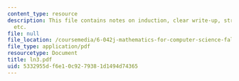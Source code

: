 ```yaml
---
content_type: resource
description: This file contains notes on induction, clear write-up, strong induction
  etc.
file: null
file_location: /coursemedia/6-042j-mathematics-for-computer-science-fall-2005/5332955df6e10c9279381d1494d74365_ln3.pdf
file_type: application/pdf
resourcetype: Document
title: ln3.pdf
uid: 5332955d-f6e1-0c92-7938-1d1494d74365
---
```

